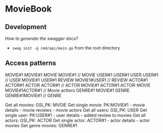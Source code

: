 # MovieBook

## Development

_How to generate the swagger docs?_

- `swag init -g cmd/api/main.go` from the root directory

## Access patterns

MOVIE#1 MOVIE#1 MOVIE MOVIE#1 // MOVIE
USER#1 USER#1 USER USER#1 // USER
MOVIE#1 USER#1 REVIEW MOVIE1#USER1 // REVIEW
ACTOR#1 ACTOR#1 ACTOR ACTOR#1 // ACTOR
MOVIE#1 ACTOR#1 ACTOR-MOVIE MOVIE#1ACTOR#1 // Movie acttors
GENRE#1 MOVIE#1 GENRE GENRE#1MOVIE#1 // GENRE

Get all movies: GSI_PK: MVOIE
Get single movie: PK:MOVIE#1 - movie details - movie reviews - movie actors
Get all users: GSI_PK: USER
Get single user: PK:USER#1 - user details - added review to movies
Get all actors: GSI_PK: ACTOR
Get single actor: ACTOR#1 - actor details - actor movies
Get genre movies: GENRE#1

